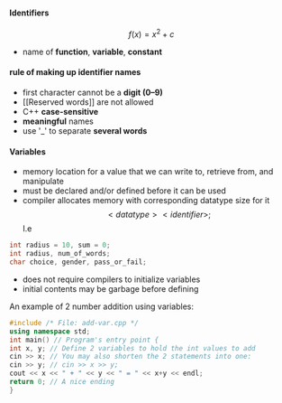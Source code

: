 #### Identifiers
$$f(x)=x^2+c$$
- name of **function**, **variable**, **constant**

#### rule of making up identifier names
- first character cannot be a **digit (0–9)**
- [[Reserved words]] are not allowed
- C++ **case-sensitive**
- **meaningful** names
- use '$\_$' to separate **several words**

#### Variables
- memory location for a value that we can write to, retrieve from, and manipulate
- must be declared and/or defined before it can be used
- compiler allocates memory with corresponding datatype size for it 
$$<datatype><identifier>;$$
I.e
```C++
int radius = 10, sum = 0;
int radius, num_of_words; 
char choice, gender, pass_or_fail;
```
- does not require compilers to initialize variables
- initial contents may be garbage before defining

An example of 2 number addition using variables:
```C++
#include /* File: add-var.cpp */ 
using namespace std; 
int main() // Program's entry point { 
int x, y; // Define 2 variables to hold the int values to add 
cin >> x; // You may also shorten the 2 statements into one: 
cin >> y; // cin >> x >> y; 
cout << x << " + " << y << " = " << x+y << endl; 
return 0; // A nice ending 
}
```